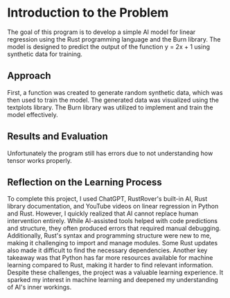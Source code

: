 # Introduction to the Problem
The goal of this program is to develop a simple AI model for linear regression using the Rust programming language and the Burn library. The model is designed to predict the output of the function y = 2x + 1 using synthetic data for training.
## Approach
First, a function was created to generate random synthetic data, which was then used to train the model. The generated data was visualized using the textplots library. The Burn library was utilized to implement and train the model effectively.
## Results and Evaluation
Unfortunately the program still has errors due to not understanding how tensor works properly.
## Reflection on the Learning Process
To complete this project, I used ChatGPT, RustRover's built-in AI, Rust library documentation, and YouTube videos on linear regression in Python and Rust. However, I quickly realized that AI cannot replace human intervention entirely. While AI-assisted tools helped with code predictions and structure, they often produced errors that required manual debugging.
Additionally, Rust's syntax and programming structure were new to me, making it challenging to import and manage modules. Some Rust updates also made it difficult to find the necessary dependencies. Another key takeaway was that Python has far more resources available for machine learning compared to Rust, making it harder to find relevant information.
Despite these challenges, the project was a valuable learning experience. It sparked my interest in machine learning and deepened my understanding of AI's inner workings.

